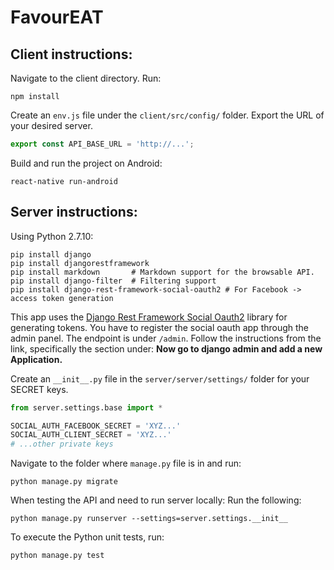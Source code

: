 # FavourEAT

## Client instructions:
Navigate to the client directory. Run:
```
npm install
```

Create an `env.js` file under the `client/src/config/` folder. Export the URL of your desired server.
```javascript
export const API_BASE_URL = 'http://...';
```

Build and run the project on Android:
```
react-native run-android
```  

## Server instructions:
Using Python 2.7.10:
```
pip install django
pip install djangorestframework
pip install markdown       # Markdown support for the browsable API.
pip install django-filter  # Filtering support
pip install django-rest-framework-social-oauth2 # For Facebook -> access token generation 
```

This app uses the [Django Rest Framework Social Oauth2](https://github.com/PhilipGarnero/django-rest-framework-social-oauth2) library for generating tokens. You have to register the social oauth app through the admin panel. The endpoint is under `/admin`. Follow the instructions from the link, specifically the section under: **Now go to django admin and add a new Application.**

Create an `__init__.py` file in the `server/server/settings/` folder for your SECRET keys.
```python
from server.settings.base import *

SOCIAL_AUTH_FACEBOOK_SECRET = 'XYZ...'
SOCIAL_AUTH_CLIENT_SECRET = 'XYZ...'
# ...other private keys
```

Navigate to the folder where `manage.py` file is in and run: 
```
python manage.py migrate
```

When testing the API and need to run server locally: Run the following: 
```
python manage.py runserver --settings=server.settings.__init__
```

To execute the Python unit tests, run:
```
python manage.py test
```


